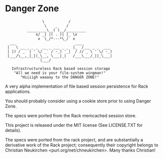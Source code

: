 # Danger Zone


                     \           /
                      \    _    /
              _________\__( )__/_________
                  x/ _| |( . )| |_ \x
                   x  \_/*---*\_/  x
      ___                           ____             
     |   \ __ _ _ _  __ _ ___ _ _  |_  /___ _ _  ___ 
     | |) / _` | ' \/ _` / -_) '_|  / // _ \ ' \/ -_)
     |___/\__,_|_||_\__, \___|_|   /___\___/_||_\___|
                    |___/                            

       Infrastructureless Rack based session storage
        "All we need is your file-system wingman!"
           "Hiiiigh waaaay to the DANGER ZONE!"


A very alpha implementation of file based session persistence for Rack
applications.

You should probably consider using a cookie store prior to using
Danger Zone.

The specs were ported from the Rack memcached session store.

This project is released under the MIT license (See LICENSE.TXT for
details).

The specs were ported from the rack project, and are substantially a
derivative work of the Rack project; consequently their copyright
belongs to Christian Neukirchen <purl.org/net/chneukirchen>.  Many
thanks Christian!
